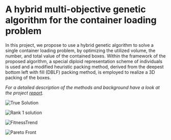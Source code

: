 # A hybrid multi-objective genetic algorithm for the container loading problem

In this project, we propose to use a hybrid genetic algorithm to solve a single container loading problem, by optimizing the utilized volume, the number, and total value of the contained boxes. Within the framework of the proposed algorithm, a special diploid representation scheme of individuals is used and a modified heuristic packing method, derived from the deepest bottom left with fill (DBLF) packing method, is employed to realize a 3D packing of the boxes.

*For a detailed description of the methods and background have a look at the project [report](https://github.com/Nivedha-Ramesh/Container-Loading-Problem/blob/master/Report.pdf).*

![True Solution](https://github.com/Nivedha-Ramesh/Container-Loading-Problem/blob/master/True%20Solution.png)


![Rank 1 solution](https://github.com/Nivedha-Ramesh/Container-Loading-Problem/blob/master/Rank1%20Solution.png)


![FitnessTrend](https://github.com/Nivedha-Ramesh/Container-Loading-Problem/blob/master/Fitness%20Variation.png)


![Pareto Front](https://github.com/Nivedha-Ramesh/Container-Loading-Problem/blob/master/image%20(6).png)
